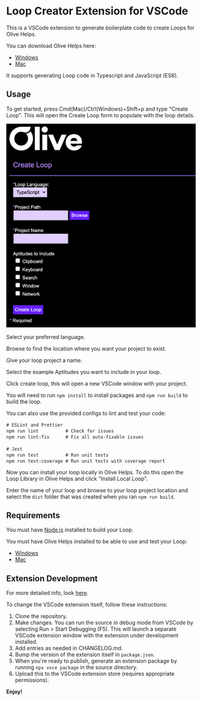 # Loop Creator Extension for VSCode

This is a VSCode extension to generate boilerplate code to create Loops for Olive Helps.

You can download Olive Helps here:

- [Windows](https://olive.page.link/olive-helps-windows)
- [Mac](https://olive.page.link/olive-helps-mac)

It supports generating Loop code in Typescript and JavaScript (ES6).

## Usage

To get started, press Cmd(Mac)/Ctrl(Windows)+Shift+p and type "Create Loop". This will open the Create Loop form to populate with the loop details.

![Create Loop Form](images/createLoopUi.png)

Select your preferred language.

Browse to find the location where you want your project to exist.

Give your loop project a name.

Select the example Aptitudes you want to include in your loop.

Click create loop, this will open a new VSCode window with your project.

You will need to run `npm install` to install packages and `npm run build` to build the loop.

You can also use the provided configs to lint and test your code:

```shell
# ESLint and Prettier
npm run lint          # Check for issues
npm run lint:fix      # Fix all auto-fixable issues

# Jest
npm run test          # Run unit tests
npm run test:coverage # Run unit tests with coverage report
```

Now you can install your loop locally in Olive Helps. To do this open the Loop Library in Olive Helps
and click "Install Local Loop".

Enter the name of your loop and browse to your loop project location and select the `dist` folder
that was created when you ran `npm run build`.

## Requirements

You must have [Node.js](https://nodejs.org/en/download/) installed to build your Loop.

You must have Olive Helps installed to be able to use and test your Loop:

- [Windows](https://olive.page.link/olive-helps-windows)
- [Mac](https://olive.page.link/olive-helps-mac)

## Extension Development

For more detailed info, look [here](./vsc-extension-quickstart.md).

To change the VSCode extension itself, follow these instructions:

1. Clone the repository.
2. Make changes. You can run the source in debug mode from VSCode by selecting Run > Start Debugging (F5). This will launch a separate VSCode extension window with the extension under development installed.
3. Add entries as needed in CHANGELOG.md.
4. Bump the version of the extension itself in `package.json`.
5. When you're ready to publish, generate an extension package by running `npx vsce package` in the source directory.
6. Upload this to the VSCode extension store (requires appropriate permissions).

**Enjoy!**
